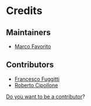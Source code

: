 # Credits

## Maintainers

- [Marco Favorito](https://github.com/marcofavorito)

## Contributors

- [Francesco Fuggitti](https://github.com/francescofuggitti)
- [Roberto Cipollone](https://github.com/cipollone)


[Do you want to be a contributor](./contributing.md)? 
